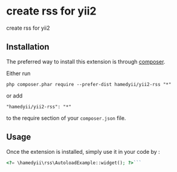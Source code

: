 create rss for yii2
===================
create rss for yii2

Installation
------------

The preferred way to install this extension is through [composer](http://getcomposer.org/download/).

Either run

```
php composer.phar require --prefer-dist hamedyii/yii2-rss "*"
```

or add

```
"hamedyii/yii2-rss": "*"
```

to the require section of your `composer.json` file.


Usage
-----

Once the extension is installed, simply use it in your code by  :

```php
<?= \hamedyii\rss\AutoloadExample::widget(); ?>```